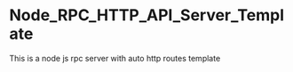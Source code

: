 Node_RPC_HTTP_API_Server_Template
=================================

This is a node js rpc server with auto http routes template
